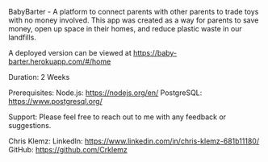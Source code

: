 BabyBarter - A platform to connect parents with other parents to trade toys with no money involved. This app was created as a way for parents to save money, open up space in their homes, and reduce plastic waste in our landfills.


A deployed version can be viewed at https://baby-barter.herokuapp.com/#/home


Duration: 2 Weeks


Prerequisites:
Node.js: https://nodejs.org/en/
PostgreSQL: https://www.postgresql.org/

Support:
Please feel free to reach out to me with any feedback or suggestions.

Chris Klemz:
LinkedIn: https://www.linkedin.com/in/chris-klemz-681b11180/
GitHub: https://github.com/Crklemz
